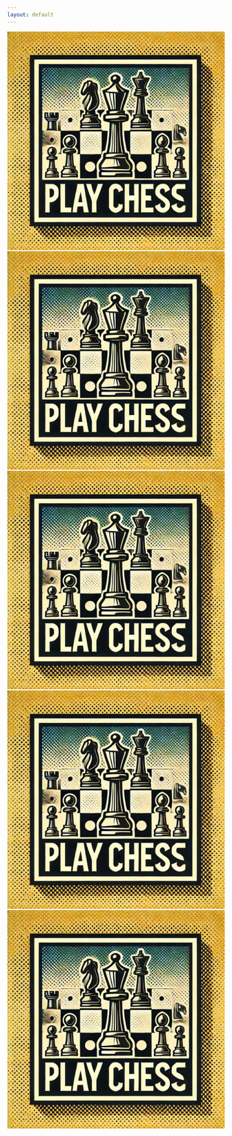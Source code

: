 ```yaml
---
layout: default
---
```


<div class="container">
    <div class="options">
        <a href="play-chess.html" class="option">
            <img src="icons/chess.png" alt="Play Chess">
        </a>
        <a href="code-like-a-monkey.html" class="option">
            <img src="icons/code.png" alt="Code like a Monkey">
        </a>
        <a href="contemplate-dune.html" class="option">
            <img src="icons/dune.png" alt="Contemplate Dune Philosophy">
        </a>
        <a href="family-time.html" class="option">
            <img src="icons/family.png" alt="Family Time">
        </a>
        <a href="something-silly.html" class="option">
            <img src="icons/silly.png" alt="Something Silly">
        </a>
    </div>
</div>